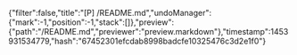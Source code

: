 {"filter":false,"title":"[P] /README.md","undoManager":{"mark":-1,"position":-1,"stack":[]},"preview":{"path":"/README.md","previewer":"preview.markdown"},"timestamp":1453931534779,"hash":"67452301efcdab8998badcfe10325476c3d2e1f0"}